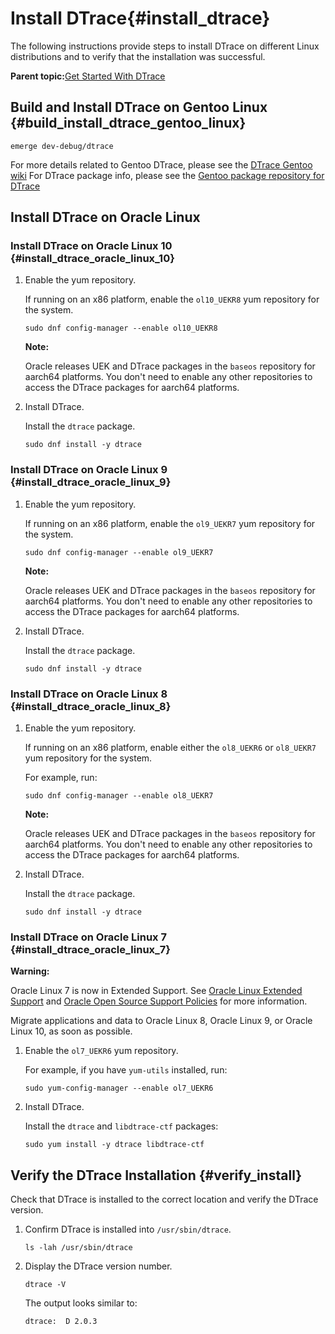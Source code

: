 # Install DTrace{#install_dtrace}

The following instructions provide steps to install DTrace on different Linux distributions and to verify that the installation was successful.

**Parent topic:**[Get Started With DTrace](../how-to/dtrace-guide.md)

## Build and Install DTrace on Gentoo Linux {#build_install_dtrace_gentoo_linux}

  ```
  emerge dev-debug/dtrace
  ```
  For more details related to Gentoo DTrace, please see the [DTrace Gentoo wiki](https://wiki.gentoo.org/wiki/DTrace)
  For DTrace package info, please see the [Gentoo package repository for DTrace](https://packages.gentoo.org/packages/dev-debug/dtrace)

## Install DTrace on Oracle Linux


### Install DTrace on Oracle Linux 10 {#install_dtrace_oracle_linux_10}

1.  Enable the yum repository.

    If running on an x86 platform, enable the `ol10_UEKR8` yum repository for the system.

    ```
    sudo dnf config-manager --enable ol10_UEKR8
    ```

    **Note:**

    Oracle releases UEK and DTrace packages in the `baseos` repository for aarch64 platforms. You don't need to enable any other repositories to access the DTrace packages for aarch64 platforms.

2.  Install DTrace.

    Install the `dtrace` package.

    ```
    sudo dnf install -y dtrace
    ```


### Install DTrace on Oracle Linux 9 {#install_dtrace_oracle_linux_9}

1.  Enable the yum repository.

    If running on an x86 platform, enable the `ol9_UEKR7` yum repository for the system.

    ```
    sudo dnf config-manager --enable ol9_UEKR7
    ```

    **Note:**

    Oracle releases UEK and DTrace packages in the `baseos` repository for aarch64 platforms. You don't need to enable any other repositories to access the DTrace packages for aarch64 platforms.

2.  Install DTrace.

    Install the `dtrace` package.

    ```
    sudo dnf install -y dtrace
    ```


### Install DTrace on Oracle Linux 8 {#install_dtrace_oracle_linux_8}

1.  Enable the yum repository.

    If running on an x86 platform, enable either the `ol8_UEKR6` or `ol8_UEKR7` yum repository for the system.

    For example, run:

    ```
    sudo dnf config-manager --enable ol8_UEKR7
    ```

    **Note:**

    Oracle releases UEK and DTrace packages in the `baseos` repository for aarch64 platforms. You don't need to enable any other repositories to access the DTrace packages for aarch64 platforms.

2.  Install DTrace.

    Install the `dtrace` package.

    ```
    sudo dnf install -y dtrace
    ```


### Install DTrace on Oracle Linux 7 {#install_dtrace_oracle_linux_7}

**Warning:**

Oracle Linux 7 is now in Extended Support. See [Oracle Linux Extended Support](https://www.oracle.com/a/ocom/docs/linux/oracle-linux-extended-support-ds.pdf) and [Oracle Open Source Support Policies](https://www.oracle.com/us/support/library/enterprise-linux-support-policies-069172.pdf) for more information.

Migrate applications and data to Oracle Linux 8, Oracle Linux 9, or Oracle Linux 10, as soon as possible.

1.  Enable the `ol7_UEKR6` yum repository.

    For example, if you have `yum-utils` installed, run:

    ```
    sudo yum-config-manager --enable ol7_UEKR6
    ```

2.  Install DTrace.

    Install the `dtrace` and `libdtrace-ctf` packages:

    ```
    sudo yum install -y dtrace libdtrace-ctf
    ```


## Verify the DTrace Installation {#verify_install}

Check that DTrace is installed to the correct location and verify the DTrace version.

1.  Confirm DTrace is installed into `/usr/sbin/dtrace`.

    ```
    ls -lah /usr/sbin/dtrace
    ```

2.  Display the DTrace version number.

    ```
    dtrace -V
    ```

    The output looks similar to:

    ```
    dtrace:  D 2.0.3
    ```


